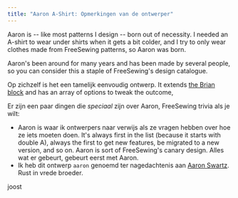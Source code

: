 ```yaml
---
title: "Aaron A-Shirt: Opmerkingen van de ontwerper"
---
```


Aaron is -- like most patterns I design -- born out of necessity. I needed an A-shirt to wear under shirts when it gets a bit colder, and I try to only wear clothes made from FreeSewing patterns, so Aaron was born.

Aaron's been around for many years and has been made by several people, so you can consider this a staple of FreeSewing's design catalogue.

Op zichzelf is het een tamelijk eenvoudig ontwerp. It extends [the Brian block](/designs/brian) and has an array of options to tweak the outcome,

Er zijn een paar dingen die *speciaal* zijn over Aaron, FreeSewing trivia als je wilt:

- Aaron is waar ik ontwerpers naar verwijs als ze vragen hebben over hoe ze iets moeten doen. It's always first in the list (because it starts with double A), always the first to get new features, be migrated to a new version, and so on. Aaron is sort of FreeSewing's canary design. Alles wat er gebeurt, gebeurt eerst met Aaron.
- Ik heb dit ontwerp `aaron` genoemd ter nagedachtenis aan [Aaron Swartz](https://en.wikipedia.org/wiki/Aaron_Swartz). Rust in vrede broeder.

joost
